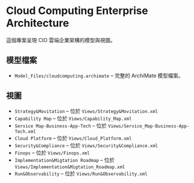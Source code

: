 # Cloud Computing Enterprise Architecture

這個專案呈現 CIO 雲端企業架構的模型與視圖。

## 模型檔案

* `Model_Files/cloudcomputing.archimate` – 完整的 ArchiMate 模型檔案。

## 視圖

* `Strategy&Movitation` – 位於 `Views/Strategy&Movitation.xml`
* `Capability Map` – 位於 `Views/Capability_Map.xml`
* `Service Map-Business-App-Tech` – 位於 `Views/Service_Map-Business-App-Tech.xml`
* `Cloud Platform` – 位於 `Views/Cloud_Platform.xml`
* `Security&Compliance` – 位於 `Views/Security&Compliance.xml`
* `Finops` – 位於 `Views/Finops.xml`
* `Implementation&Migtation Roadmap` – 位於 `Views/Implementation&Migtation_Roadmap.xml`
* `Run&Observability` – 位於 `Views/Run&Observability.xml`
